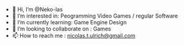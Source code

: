 - 👋 Hi, I’m @Neko-las
- 👀 I’m interested in: Peogramming Video Games / regular Software
- 🌱 I’m currently learning: Game Engine Design
- 💞️ I’m looking to collaborate on : Games
- 📫 How to reach me : nicolas.t.ulrich@gmail.com

<!---
Neko-las/Neko-las is a ✨ special ✨ repository because its `README.md` (this file) appears on your GitHub profile.
You can click the Preview link to take a look at your changes.
--->
